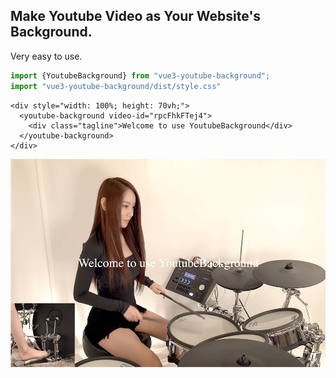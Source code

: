 ## Make Youtube Video as Your Website's Background.

Very easy to use. 

```javascript
import {YoutubeBackground} from "vue3-youtube-background";
import "vue3-youtube-background/dist/style.css"
```

```vue
<div style="width: 100%; height: 70vh;">
  <youtube-background video-id="rpcFhkFTej4">
    <div class="tagline">Welcome to use YoutubeBackground</div>
  </youtube-background>
</div>
```


![Background.jpg](dist%2FBackground.jpg)
